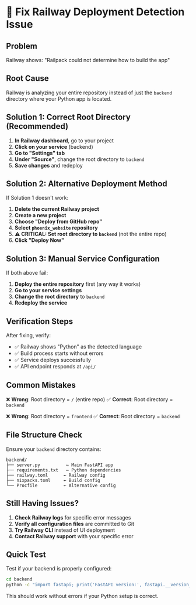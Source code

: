 # 🔧 Fix Railway Deployment Detection Issue

## Problem
Railway shows: "Railpack could not determine how to build the app"

## Root Cause
Railway is analyzing your entire repository instead of just the `backend` directory where your Python app is located.

## Solution 1: Correct Root Directory (Recommended)

1. **In Railway dashboard**, go to your project
2. **Click on your service** (backend)
3. **Go to "Settings" tab**
4. **Under "Source"**, change the root directory to `backend`
5. **Save changes** and redeploy

## Solution 2: Alternative Deployment Method

If Solution 1 doesn't work:

1. **Delete the current Railway project**
2. **Create a new project**
3. **Choose "Deploy from GitHub repo"**
4. **Select `phoenix_website` repository**
5. **⚠️ CRITICAL: Set root directory to `backend`** (not the entire repo)
6. **Click "Deploy Now"**

## Solution 3: Manual Service Configuration

If both above fail:

1. **Deploy the entire repository** first (any way it works)
2. **Go to your service settings**
3. **Change the root directory** to `backend`
4. **Redeploy the service**

## Verification Steps

After fixing, verify:
- ✅ Railway shows "Python" as the detected language
- ✅ Build process starts without errors
- ✅ Service deploys successfully
- ✅ API endpoint responds at `/api/`

## Common Mistakes

❌ **Wrong**: Root directory = `/` (entire repo)
✅ **Correct**: Root directory = `backend`

❌ **Wrong**: Root directory = `frontend`
✅ **Correct**: Root directory = `backend`

## File Structure Check

Ensure your `backend` directory contains:
```
backend/
├── server.py          ← Main FastAPI app
├── requirements.txt   ← Python dependencies
├── railway.toml      ← Railway config
├── nixpacks.toml     ← Build config
└── Procfile          ← Alternative config
```

## Still Having Issues?

1. **Check Railway logs** for specific error messages
2. **Verify all configuration files** are committed to Git
3. **Try Railway CLI** instead of UI deployment
4. **Contact Railway support** with your specific error

## Quick Test

Test if your backend is properly configured:
```bash
cd backend
python -c "import fastapi; print('FastAPI version:', fastapi.__version__)"
```

This should work without errors if your Python setup is correct.
